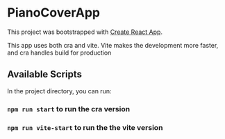 # PianoCoverApp

This project was bootstrapped with [Create React App](https://github.com/facebook/create-react-app).

This app uses both cra and vite. Vite makes the development more faster, and cra handles build for production

## Available Scripts

In the project directory, you can run:

### `npm run start` to run the cra version

### `npm run vite-start` to run the the vite version
